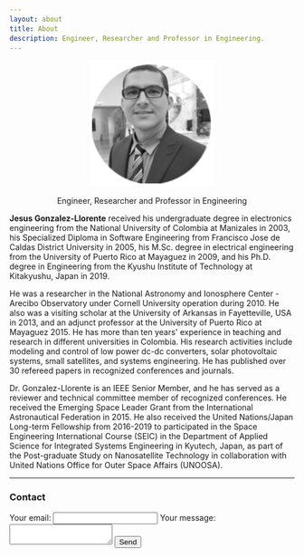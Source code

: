 ```yaml
---
layout: about
title: About
description: Engineer, Researcher and Professor in Engineering.
---
```

<div class="row">
<div class="image 4u 12u$(medium)" style="text-align:center">
<img src="assets/images/jesus_david_gonzalez_profile.png" alt="mypic" style="display:inline">
<p>
Engineer, Researcher and Professor in Engineering
</p>
</div>
<div class="content 8u 12u$(medium)">
<p>
<b>Jesus Gonzalez-Llorente</b> received his undergraduate degree in electronics engineering from the National University of Colombia at Manizales in 2003, his Specialized Diploma in Software Engineering from Francisco Jose de Caldas District University in 2005, his M.Sc. degree in electrical engineering from the University of Puerto Rico at Mayaguez in 2009, and his Ph.D. degree in Engineering from the Kyushu Institute of Technology at Kitakyushu, Japan in 2019.
</p>
<p>
He was a researcher in the National Astronomy and Ionosphere Center - Arecibo Observatory under Cornell University operation during 2010. He also was a visiting scholar at the University of Arkansas in Fayetteville, USA in 2013, and an adjunct professor at the University of Puerto Rico at Mayaguez 2015. He has more than ten years' experience in teaching and research in different universities in Colombia. His research activities include modeling and control of low power dc-dc converters, solar photovoltaic systems, small satellites, and systems engineering. He has published over 30 refereed papers in recognized conferences and journals.
</p>
<p>
Dr. Gonzalez-Llorente is an IEEE Senior Member, and he has served as a reviewer and technical
 committee member of recognized conferences. He received the Emerging Space Leader Grant from the International Astronautical Federation in 2015. He also received the United Nations/Japan Long-term Fellowship from 2016-2019 to participated in the Space Engineering International Course (SEIC) in the Department of Applied Science for Integrated Systems Engineering in Kyutech, Japan, as part of the Post-graduate Study on Nanosatellite Technology in collaboration with United Nations Office for Outer Space Affairs (UNOOSA).
 </p>
 </div>
 </div>

--------------------------------------------------------------------------------
### Contact
<div>
<!-- modify this form HTML and place wherever you want your form -->
<form
  action="https://formspree.io/f/mqknbybe"
  method="POST">
  <label>
    Your email:
    <input type="email" name="email">
  </label>
  <label>
    Your message:
    <textarea name="message"></textarea>
  </label>
  <!-- your other form fields go here -->
  <button type="submit">Send</button>
</form>
</div>

